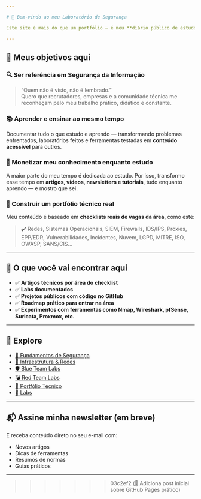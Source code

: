 ```yaml
---

# 👋 Bem-vindo ao meu Laboratório de Segurança

Este site é mais do que um portfólio — é meu **diário público de estudos**, onde **aprender, documentar e ensinar** fazem parte da mesma jornada. Sou Thiago Amaral (aka ThRoot), especialista em TI em transição definitiva para o mundo da **Cibersegurança**.

---
```


## 🎯 Meus objetivos aqui

### 🔍 Ser referência em Segurança da Informação

> “Quem não é visto, não é lembrado.”  
> Quero que recrutadores, empresas e a comunidade técnica me reconheçam pelo meu trabalho prático, didático e constante.

### 📚 Aprender e ensinar ao mesmo tempo

Documentar tudo o que estudo e aprendo — transformando problemas enfrentados, laboratórios feitos e ferramentas testadas em **conteúdo acessível** para outros.

### 💸 Monetizar meu conhecimento enquanto estudo

A maior parte do meu tempo é dedicada ao estudo. Por isso, transformo esse tempo em **artigos, vídeos, newsletters e tutoriais**, tudo enquanto aprendo — e mostro que sei.

### 💼 Construir um portfólio técnico real

Meu conteúdo é baseado em **checklists reais de vagas da área**, como este:

> ✔️ Redes, Sistemas Operacionais, SIEM, Firewalls, IDS/IPS, Proxies, EPP/EDR, Vulnerabilidades, Incidentes, Nuvem, LGPD, MITRE, ISO, OWASP, SANS/CIS...

---

## 🧠 O que você vai encontrar aqui

- ✅ **Artigos técnicos por área do checklist**
- ✅ **Labs documentados**
- ✅ **Projetos públicos com código no GitHub**
- ✅ **Roadmap prático para entrar na área**
- ✅ **Experimentos com ferramentas como Nmap, Wireshark, pfSense, Suricata, Proxmox, etc.**

---

## 🧭 Explore

- [🔐 Fundamentos de Segurança](fundamentos/)
- [📡 Infraestrutura & Redes](infra/)
- [🛡 Blue Team Labs](blue-team/)
- [💣 Red Team Labs](red-team/)
- [📁 Portfólio Técnico](portfolio/)
- [🧪 Labs](labs/)

---

## 📬 Assine minha newsletter (em breve)

E receba conteúdo direto no seu e-mail com:

- Novos artigos
- Dicas de ferramentas
- Resumos de normas
- Guias práticos

---


> > > > > > > 03c2ef2 (📝 Adiciona post inicial sobre GitHub Pages prático)
